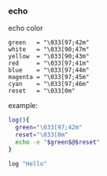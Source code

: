 ### echo 

echo color

```
green   = "\033[97;42m"
white   = "\033[90;47m"
yellow  = "\033[90;43m"
red     = "\033[97;41m"
blue    = "\033[97;44m"
magenta = "\033[97;45m"
cyan    = "\033[97;46m"
reset   = "\033[0m"
```

example:

```bash
log(){
  green="\033[97;42m"
  reset="\033[0m"
  echo -e "$green$@$reset"
}

log "Hello"
```